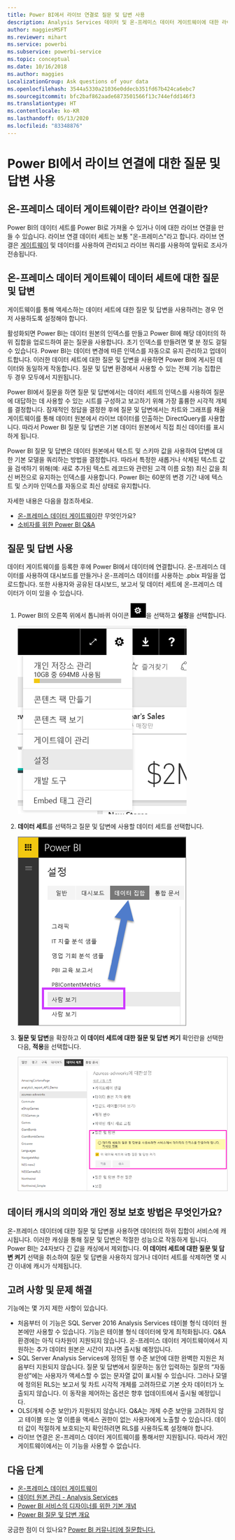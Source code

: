 ```yaml
---
title: Power BI에서 라이브 연결로 질문 및 답변 사용
description: Analysis Services 데이터 및 온-프레미스 데이터 게이트웨이에 대한 라이브 연결로 Power BI 질문 및 답변 자연어 쿼리 사용에 대한 설명서입니다.
author: maggiesMSFT
ms.reviewer: mihart
ms.service: powerbi
ms.subservice: powerbi-service
ms.topic: conceptual
ms.date: 10/16/2018
ms.author: maggies
LocalizationGroup: Ask questions of your data
ms.openlocfilehash: 3544a5330a21036e0ddecb351fd67b424ca6ebc7
ms.sourcegitcommit: bfc2baf862aade6873501566f13c744efdd146f3
ms.translationtype: HT
ms.contentlocale: ko-KR
ms.lasthandoff: 05/13/2020
ms.locfileid: "83348876"
---
```

# <a name="enable-qa-for-live-connections-in-power-bi"></a>Power BI에서 라이브 연결에 대한 질문 및 답변 사용
## <a name="what-is-the-on-premises-data-gateway--what-is-a-live-connection"></a>온-프레미스 데이터 게이트웨이란?  라이브 연결이란?
Power BI의 데이터 세트를 Power BI로 가져올 수 있거나 이에 대한 라이브 연결을 만들 수 있습니다. 라이브 연결 데이터 세트는 보통 "온-프레미스"라고 합니다. 라이브 연결은 [게이트웨이](../connect-data/service-gateway-onprem.md) 및 데이터를 사용하여 관리되고 라이브 쿼리를 사용하여 앞뒤로 조사가 전송됩니다.

## <a name="qa-for-on-premises-data-gateway-datasets"></a>온-프레미스 데이터 게이트웨이 데이터 세트에 대한 질문 및 답변
게이트웨이를 통해 액세스하는 데이터 세트에 대한 질문 및 답변을 사용하려는 경우 먼저 사용하도록 설정해야 합니다.

활성화되면 Power BI는 데이터 원본의 인덱스를 만들고 Power BI에 해당 데이터의 하위 집합을 업로드하여 묻는 질문을 사용합니다. 초기 인덱스를 만들려면 몇 분 정도 걸릴 수 있습니다. Power BI는 데이터 변경에 따른 인덱스를 자동으로 유지 관리하고 업데이트합니다. 이러한 데이터 세트에 대한 질문 및 답변을 사용하면 Power BI에 게시된 데이터와 동일하게 작동합니다. 질문 및 답변 환경에서 사용할 수 있는 전체 기능 집합은 두 경우 모두에서 지원됩니다.

Power BI에서 질문을 하면 질문 및 답변에서는 데이터 세트의 인덱스를 사용하여 질문에 대답하는 데 사용할 수 있는 시트를 구성하고 보고하기 위해 가장 훌륭한 시각적 개체를 결정합니다. 잠재적인 정답을 결정한 후에 질문 및 답변에서는 차트와 그래프를 채울 게이트웨이를 통해 데이터 원본에서 라이브 데이터를 인출하는 DirectQuery를 사용합니다. 따라서 Power BI 질문 및 답변은 기본 데이터 원본에서 직접 최신 데이터를 표시하게 됩니다.

Power BI 질문 및 답변은 데이터 원본에서 텍스트 및 스키마 값을 사용하여 답변에 대한 기본 모델을 쿼리하는 방법을 결정합니다. 따라서 특정한 새롭거나 삭제된 텍스트 값을 검색하기 위해(예: 새로 추가된 텍스트 레코드와 관련된 고객 이름 요청) 최신 값을 최신 버전으로 유지하는 인덱스를 사용합니다. Power BI는 60분의 변경 기간 내에 텍스트 및 스키마 인덱스를 자동으로 최신 상태로 유지합니다.

자세한 내용은 다음을 참조하세요.

* [온-프레미스 데이터 게이트웨이](../connect-data/service-gateway-onprem.md)란 무엇인가요?
* [소비자를 위한 Power BI Q&A](../consumer/end-user-q-and-a.md)

## <a name="enable-qa"></a>질문 및 답변 사용
데이터 게이트웨이를 등록한 후에 Power BI에서 데이터에 연결합니다.  온-프레미스 데이터를 사용하여 대시보드를 만들거나 온-프레미스 데이터를 사용하는 .pbix 파일을 업로드합니다.  또한 사용자와 공유된 대시보드, 보고서 및 데이터 세트에 온-프레미스 데이터가 이미 있을 수 있습니다.

1. Power BI의 오른쪽 위에서 톱니바퀴 아이콘 ![기어 아이콘](media/service-q-and-a-direct-query/power-bi-cog.png)을 선택하고 **설정**을 선택합니다.
   
   ![설정 메뉴](media/service-q-and-a-direct-query/powerbi-settings.png)
2. **데이터 세트**를 선택하고 질문 및 답변에 사용할 데이터 세트를 선택합니다.
   
   ![설정 메뉴의 데이터 세트 화면](media/service-q-and-a-direct-query/power-bi-q-and-a-settings.png)
3. **질문 및 답변**을 확장하고 **이 데이터 세트에 대한 질문 및 답변 켜기** 확인란을 선택한 다음, **적용**을 선택합니다.
   
    ![확장된 질문 및 답변 영역](media/service-q-and-a-direct-query/power-bi-qna-dataset-direct-query.png)

## <a name="what-data-is-cached-and-how-is-privacy-protected"></a>데이터 캐시의 의미와 개인 정보 보호 방법은 무엇인가요?
온-프레미스 데이터에 대한 질문 및 답변을 사용하면 데이터의 하위 집합이 서비스에 캐시됩니다. 이러한 캐싱을 통해 질문 및 답변은 적절한 성능으로 작동하게 됩니다. Power BI는 24자보다 긴 값을 캐싱에서 제외합니다. **이 데이터 세트에 대한 질문 및 답변 켜기** 선택을 취소하여 질문 및 답변을 사용하지 않거나 데이터 세트를 삭제하면 몇 시간 이내에 캐시가 삭제됩니다.

## <a name="considerations-and-troubleshooting"></a>고려 사항 및 문제 해결
기능에는 몇 가지 제한 사항이 있습니다.

* 처음부터 이 기능은 SQL Server 2016 Analysis Services 테이블 형식 데이터 원본에만 사용할 수 있습니다. 기능은 테이블 형식 데이터에 맞게 최적화됩니다. Q&A 환경에는 아직 다차원이 지원되지 않습니다. 온-프레미스 데이터 게이트웨이에서 지원하는 추가 데이터 원본은 시간이 지나면 출시될 예정입니다.
* SQL Server Analysis Services에 정의된 행 수준 보안에 대한 완벽한 지원은 처음부터 지원되지 않습니다. 질문 및 답변에서 질문하는 동안 입력하는 질문의 “자동 완성”에는 사용자가 액세스할 수 없는 문자열 값이 표시될 수 있습니다. 그러나 모델에 정의된 RLS는 보고서 및 차트 시각적 개체를 고려하므로 기본 숫자 데이터가 노출되지 않습니다. 이 동작을 제어하는 옵션은 향후 업데이트에서 출시될 예정입니다.
* OLS(개체 수준 보안)가 지원되지 않습니다. Q&A는 개체 수준 보안을 고려하지 않고 테이블 또는 열 이름을 액세스 권한이 없는 사용자에게 노출할 수 있습니다. 데이터 값이 적절하게 보호되는지 확인하려면 RLS를 사용하도록 설정해야 합니다. 
* 라이브 연결은 온-프레미스 데이터 게이트웨이를 통해서만 지원됩니다. 따라서 개인 게이트웨이에서는 이 기능을 사용할 수 없습니다.

## <a name="next-steps"></a>다음 단계

- [온-프레미스 데이터 게이트웨이](../connect-data/service-gateway-onprem.md)  
- [데이터 원본 관리 - Analysis Services](../connect-data/service-gateway-enterprise-manage-ssas.md)  
- [Power BI 서비스의 디자이너를 위한 기본 개념](../fundamentals/service-basic-concepts.md)  
- [Power BI 질문 및 답변 개요](../consumer/end-user-q-and-a.md)  

궁금한 점이 더 있나요? [Power BI 커뮤니티에 질문합니다.](https://community.powerbi.com/)
